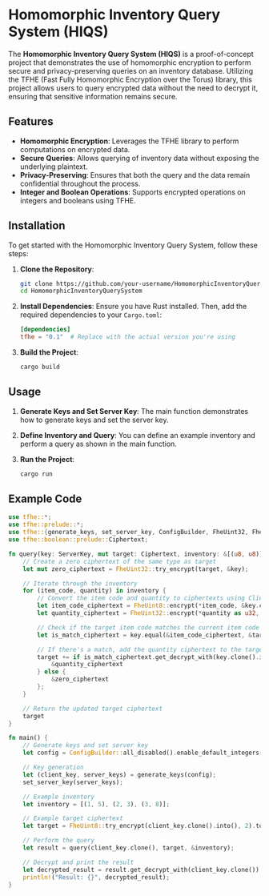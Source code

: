 # Homomorphic Inventory Query System (HIQS)

The **Homomorphic Inventory Query System (HIQS)** is a proof-of-concept project that demonstrates the use of homomorphic encryption to perform secure and privacy-preserving queries on an inventory database. Utilizing the TFHE (Fast Fully Homomorphic Encryption over the Torus) library, this project allows users to query encrypted data without the need to decrypt it, ensuring that sensitive information remains secure.

## Features

- **Homomorphic Encryption**: Leverages the TFHE library to perform computations on encrypted data.
- **Secure Queries**: Allows querying of inventory data without exposing the underlying plaintext.
- **Privacy-Preserving**: Ensures that both the query and the data remain confidential throughout the process.
- **Integer and Boolean Operations**: Supports encrypted operations on integers and booleans using TFHE.

## Installation

To get started with the Homomorphic Inventory Query System, follow these steps:

1. **Clone the Repository**:
    ```sh
    git clone https://github.com/your-username/HomomorphicInventoryQuerySystem.git
    cd HomomorphicInventoryQuerySystem
    ```

2. **Install Dependencies**:
    Ensure you have Rust installed. Then, add the required dependencies to your `Cargo.toml`:
    ```toml
    [dependencies]
    tfhe = "0.1"  # Replace with the actual version you're using
    ```

3. **Build the Project**:
    ```sh
    cargo build
    ```

## Usage

1. **Generate Keys and Set Server Key**:
    The main function demonstrates how to generate keys and set the server key.

2. **Define Inventory and Query**:
    You can define an example inventory and perform a query as shown in the main function.

3. **Run the Project**:
    ```sh
    cargo run
    ```

## Example Code

```rust
use tfhe::*;
use tfhe::prelude::*;
use tfhe::{generate_keys, set_server_key, ConfigBuilder, FheUint32, FheUint8, FheInt32, FheInt8};
use tfhe::boolean::prelude::Ciphertext;

fn query(key: ServerKey, mut target: Ciphertext, inventory: &[(u8, u8)]) -> Ciphertext {
    // Create a zero ciphertext of the same type as target
    let mut zero_ciphertext = FheUint32::try_encrypt(target, &key);

    // Iterate through the inventory
    for (item_code, quantity) in inventory {
        // Convert the item code and quantity to ciphertexts using ClientKey
        let item_code_ciphertext = FheUint8::encrypt(*item_code, &key.clone().into());
        let quantity_ciphertext = FheUint32::encrypt(*quantity as u32, &key.clone().into());

        // Check if the target item code matches the current item code
        let is_match_ciphertext = key.equal(&item_code_ciphertext, &target);

        // If there's a match, add the quantity ciphertext to the target ciphertext
        target += if is_match_ciphertext.get_decrypt_with(key.clone().into()).unwrap() {
            &quantity_ciphertext
        } else {
            &zero_ciphertext
        };
    }

    // Return the updated target ciphertext
    target
}

fn main() {
    // Generate keys and set server key
    let config = ConfigBuilder::all_disabled().enable_default_integers().build();

    // Key generation
    let (client_key, server_keys) = generate_keys(config);
    set_server_key(server_keys);

    // Example inventory
    let inventory = [(1, 5), (2, 3), (3, 8)];

    // Example target ciphertext
    let target = FheUint8::try_encrypt(client_key.clone().into(), 2).to_ciphertext();

    // Perform the query
    let result = query(client_key.clone(), target, &inventory);

    // Decrypt and print the result
    let decrypted_result = result.get_decrypt_with(client_key.clone()).unwrap();
    println!("Result: {}", decrypted_result);
}
